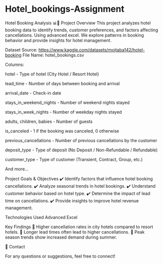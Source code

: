 # Hotel_bookings-Assignment
Hotel Booking Analysis 📊🏨
Project Overview
This project analyzes hotel booking data to identify trends, customer preferences, and factors affecting cancellations. Using advanced excel. We explore patterns in booking behavior and provide insights for hotel management.

Dataset
Source: https://www.kaggle.com/datasets/mojtaba142/hotel-booking
File Name: hotel_bookings.csv

Columns:

hotel - Type of hotel (City Hotel / Resort Hotel)

lead_time - Number of days between booking and arrival

arrival_date - Check-in date

stays_in_weekend_nights - Number of weekend nights stayed

stays_in_week_nights - Number of weekday nights stayed

adults, children, babies - Number of guests

is_canceled - 1 if the booking was canceled, 0 otherwise

previous_cancellations - Number of previous cancellations by the customer

deposit_type - Type of deposit (No Deposit / Non-Refundable / Refundable)

customer_type - Type of customer (Transient, Contract, Group, etc.)

And more...

Project Goals & Objectives
✔️ Identify factors that influence hotel booking cancellations.
✔️ Analyze seasonal trends in hotel bookings.
✔️ Understand customer behavior based on hotel type.
✔️ Determine the impact of lead time on cancellations.
✔️ Provide insights to improve hotel revenue management.

Technologies Used
Advanced Excel

Key Findings
📌 Higher cancellation rates in city hotels compared to resort hotels.
📌 Longer lead times often lead to higher cancellations.
📌 Peak season trends show increased demand during summer.

📧 Contact

For any questions or suggestions, feel free to connect!

